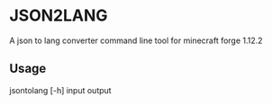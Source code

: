 # JSON2LANG
A json to lang converter command line tool for minecraft forge 1.12.2

## Usage
jsontolang [-h] input output
